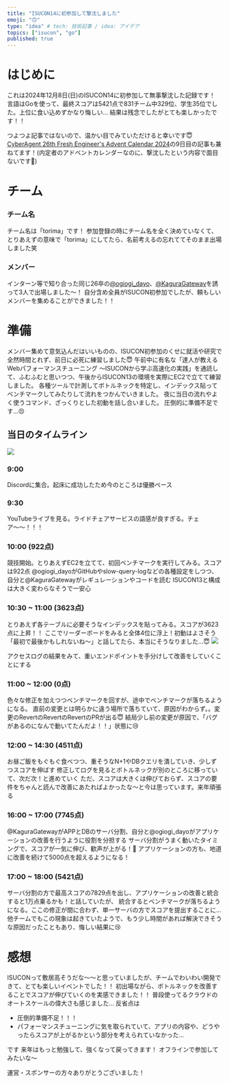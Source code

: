 ```yaml
---
title: "ISUCON14に初参加して撃沈しました"
emoji: "🙃"
type: "idea" # tech: 技術記事 / idea: アイデア
topics: ["isucon", "go"]
published: true
---
```


# はじめに
これは2024年12月8日(日)のISUCON14に初参加して無事撃沈した記録です！
言語はGoを使って、最終スコアは5421点で831チーム中329位、学生35位でした。上位に食い込めずかなり悔しい...
結果は残念でしたがとても楽しかったです！！

つよつよ記事ではないので、温かい目でみていただけると幸いです😇
[CyberAgent 26th Fresh Engineer's Advent Calendar 2024](https://qiita.com/advent-calendar/2024/ca-26th)の9日目の記事も兼ねてます！(内定者のアドベントカレンダーなのに、撃沈したという内容で面目ないです🫠)

# チーム
### チーム名
チーム名は「torima」です！
参加登録の時にチーム名を全く決めていなくて、とりあえずの意味で「torima」にしてたら、名前考えるの忘れててそのまま出場しました笑

### メンバー
インターン等で知り合った同じ26卒の[@ogiogi_dayo](https://x.com/ogiogi_dayo)、[@KaguraGateway](https://x.com/KaguraGateway)を誘って3人で出場しました〜！
自分含め全員がISUCON初参加でしたが、頼もしいメンバーを集めることができました！！

# 準備
メンバー集めて意気込んだはいいものの、ISUCON初参加のくせに就活や研究で全然時間とれず、前日に必死に練習しました😇
午前中に有名な「達人が教えるWebパフォーマンスチューニング 〜ISUCONから学ぶ高速化の実践」を通読して、ふむふむと思いつつ、午後からISUCON13の環境を実際にEC2で立てて練習しました。
各種ツールで計測してボトルネックを特定し、インデックス貼ってベンチマークしてみたりして流れをつかんでいきました。
夜に当日の流れやよく使うコマンド、ざっくりとした初動を話し合いました。
圧倒的に準備不足です...😣

## 当日のタイムライン
![](https://storage.googleapis.com/zenn-user-upload/9cae25906e79-20241209.png)

### 9:00
Discordに集合。起床に成功したため今のところは優勝ペース

### 9:30
YouTubeライブを見る。ライドチェアサービスの語感が良すぎる。チェア〜〜！！！

### 10:00 (922点)
競技開始。とりあえずEC2を立てて、初回ベンチマークを実行してみる。スコアは922点
@ogiogi_dayoがGitHubやslow-query-logなどの各種設定をしつつ、自分と@KaguraGatewayがレギュレーションやコードを読む
ISUCON13と構成は大きく変わらなそうで一安心

### 10:30 ~ 11:00 (3623点)
とりあえず各テーブルに必要そうなインデックスを貼ってみる。スコアが3623点に上昇！！
ここでリーダーボードをみると全体4位に浮上！初動はよさそう
「最初で最後かもしれないね〜」と話してたら、本当にそうなりました...😇
![](https://storage.googleapis.com/zenn-user-upload/61d34671de5d-20241209.png)

アクセスログの結果をみて、重いエンドポイントを手分けして改善をしていくことにする

### 11:00 ~ 12:00 (0点)
色々な修正を加えつつベンチマークを回すが、途中でベンチマークが落ちるようになる。
直前の変更とは明らかに違う場所で落ちていて、原因がわからず。。変更のRevertのRevertのRevertのPRが出る😇
結局少し前の変更が原因で、「バグがあるのになんで動いてたんだよ！！」状態に😢

### 12:00 ~ 14:30 (4511点)
お昼ご飯をもぐもぐ食べつつ、重そうなN+1やDBクエリを潰していき、少しずつスコアを伸ばす
修正してログを見るとボトルネックが別のところに移っていて、次だ次！と進めていく
ただ、スコアは大きくは伸びておらず、スコアの要件をちゃんと読んで改善にあたればよかったな〜と今は思っています。来年頑張る

### 16:00 ~ 17:00 (7745点)
@KaguraGatewayがAPPとDBのサーバ分割、自分と@ogiogi_dayoがアプリケーションの改善を行うように役割を分担する
サーバ分割がうまく動いたタイミングで、スコアが一気に伸び、歓声が上がる！🙌
アプリケーションの方も、地道に改善を続けて5000点を超えるようになる！

### 17:00 ~ 18:00 (5421点)
サーバ分割の方で最高スコアの7829点を出し、アプリケーションの改善と統合すると1万点乗るかも！と話していたが、 統合するとベンチマークが落ちるようになる。ここの修正が間に合わず、単一サーバの方でスコアを提出することに...
他チームでもこの現象は起きていたようで、もう少し時間があれば解決できそうな原因だったこともあり、悔しい結果に😢

# 感想
ISUCONって敷居高そうだな〜〜と思っていましたが、チームでわいわい開発できて、とても楽しいイベントでした！！
初出場ながら、ボトルネックを改善することでスコアが伸びていくのを実感できました！！ 
普段使ってるクラウドのオートスケールの偉大さも感じました...
反省点は
- 圧倒的準備不足！！！
- パフォーマンスチューニングに気を取られていて、アプリの内容や、どうやったらスコアが上がるかという部分を考えられていなかった...

です
来年はもっと勉強して、強くなって戻ってきます！ オフラインで参加してみたいな〜

運営・スポンサーの方々ありがとうございました！
